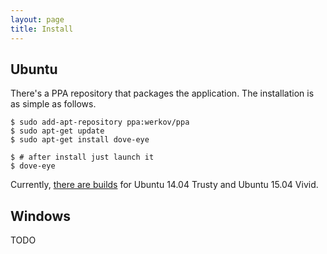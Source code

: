 ```yaml
---
layout: page
title: Install
---
```


## Ubuntu

There's a PPA repository that packages the application. The installation is as
simple as follows.

    $ sudo add-apt-repository ppa:werkov/ppa
    $ sudo apt-get update
    $ sudo apt-get install dove-eye

    $ # after install just launch it
    $ dove-eye

Currently, [there are builds][pkg] for Ubuntu 14.04 Trusty and Ubuntu 15.04 Vivid.

[pkg]: https://github.com/Werkov/dove-eye-installer/blob/master/README.md

## Windows

TODO

